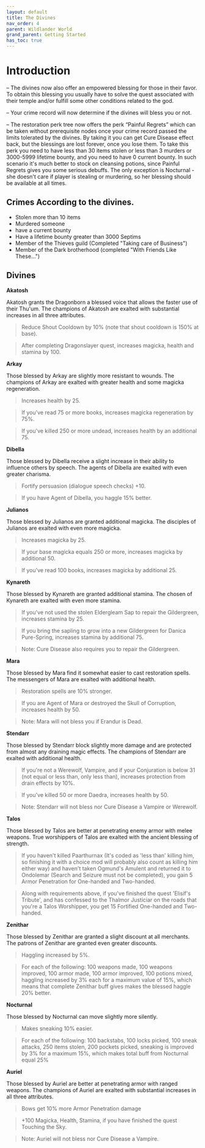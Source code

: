 ```yaml
---
layout: default
title: The Divines
nav_order: 4
parent: Wildlander World
grand_parent: Getting Started
has_toc: true
---
```


# Introduction

– The divines now also offer an empowered blessing for those in their favor. To obtain this blessing you usually have to solve the quest associated with their temple and/or fulfill some other conditions related to the god.

– Your crime record will now determine if the divines will bless you or not.

– The restoration perk tree now offers the perk “Painful Regrets” which can be taken without prerequisite nodes once your crime record passed the limits tolerated by the divines. By taking it you can get Cure Disease effect back, but the blessings are lost forever, once you lose them. To take this perk you need to have less than 30 items stolen or less than 3 murders or 3000-5999 lifetime bounty, and you need to have 0 current bounty. In such scenario it's much better to stock on cleansing potions, since Painful Regrets gives you some serious debuffs. The only exception is Nocturnal - she doesn't care if player is stealing or murdering, so her blessing should be available at all times.

## Crimes According to the divines.

* Stolen more than 10 items
* Murdered someone
* have a current bounty
* Have a lifetime bounty greater than 3000 Septims
* Member of the Thieves guild (Completed "Taking care of Business")
* Member of the Dark brotherhood (completed "With Friends Like These...")


## Divines
**Akatosh**

Akatosh grants the Dragonborn a blessed voice that allows the faster use of their Thu'um. The champions of Akatosh are exalted with substantial increases in all three attributes.

> Reduce Shout Cooldown by 10% (note that shout cooldown is 150% at base).

> After completing Dragonslayer quest, increases magicka, health and stamina by 100.

**Arkay**

Those blessed by Arkay are slightly more resistant to wounds. The champions of Arkay are exalted with greater health and some magicka regeneration.

> Increases health by 25.

> If you've read 75 or more books, increases magicka regeneration by 75%.

> If you've killed 250 or more undead, increases health by an additional 75.

**Dibella**

Those blessed by Dibella receive a slight increase in their ability to influence others by speech. The agents of Dibella are exalted with even greater charisma.

> Fortify persuasion (dialogue speech checks) +10.

> If you have Agent of Dibella, you haggle 15% better.

**Julianos**

Those blessed by Julianos are granted additional magicka. The disciples of Julianos are exalted with even more magicka.

> Increases magicka by 25.

> If your base magicka equals 250 or more, increases magicka by additional 50.

> If you've read 100 books, increases magicka by additional 25.

**Kynareth**

Those blessed by Kynareth are granted additional stamina. The chosen of Kynareth are exalted with even more stamina.

> If you've not used the stolen Eldergleam Sap to repair the Gildergreen, increases stamina by 25.

> If you bring the sapling to grow into a new Gildergreen for Danica Pure-Spring, increases stamina by additional 75.

> Note: Cure Disease also requires you to repair the Gildergreen.

**Mara**

Those blessed by Mara find it somewhat easier to cast restoration spells. The messengers of Mara are exalted with additional health.

> Restoration spells are 10% stronger.

> If you are Agent of Mara or destroyed the Skull of Corruption, increases health by 50.

> Note: Mara will not bless you if Erandur is Dead.

**Stendarr**

Those blessed by Stendarr block slightly more damage and are protected from almost any draining magic effects. The champions of Stendarr are exalted with additional health.

> If you're not a Werewolf, Vampire, and if your Conjuration is below 31 (not equal or less than, only less than), increases protection from drain effects by 10%.

> If you've killed 50 or more Daedra, increases health by 50.

> Note: Stendarr will not bless nor Cure Disease a Vampire or Werewolf. 

**Talos**

Those blessed by Talos are better at penetrating enemy armor with melee weapons. True worshippers of Talos are exalted with the ancient blessing of strength.

> If you haven't killed Paarthurnax (It's coded as 'less than' killing him, so finishing it with a choice mod will probably also count as killing him either way) and haven't taken Ogmund's Amulent and returned it to Ondolemar (Search and Seizure must not be completed), you gain 5 Armor Penetration for One-handed and Two-handed.

> Along with requirements above, if you've finished the quest 'Elisif's Tribute', and has confessed to the Thalmor Justiciar on the roads that you're a Talos Worshipper, you get 15 Fortified One-handed and Two-handed.

**Zenithar**

Those blessed by Zenithar are granted a slight discount at all merchants. The patrons of Zenithar are granted even greater discounts.

> Haggling increased by 5%.

> For each of the following: 100 weapons made, 100 weapons improved, 100 armor made, 100 armor improved, 100 potions mixed, haggling increased by 3% each for a maximum value of 15%, which means that complete Zenithar buff gives makes the blessed haggle 20% better.

**Nocturnal**

Those blessed by Nocturnal can move slightly more silently.

> Makes sneaking 10% easier.

> For each of the following: 100 backstabs, 100 locks picked, 100 sneak attacks, 250 items stolen, 200 pockets picked, sneaking is improved by 3% for a maximum 15%, which makes total buff from Nocturnal equal 25%

**Auriel**

Those blessed by Auriel are better at penetrating armor with ranged weapons. The champions of Auriel are exalted with substantial increases in all three attributes.

> Bows get 10% more Armor Penetration damage

> +100 Magicka, Health, Stamina, if you have finished the quest Touching the Sky.

> Note: Auriel will not bless nor Cure Disease a Vampire.